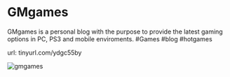 # GMgames
GMgames is a personal blog with the purpose to provide the latest gaming options in PC, PS3 and mobile enviroments.
#Games #blog #hotgames

url: tinyurl.com/ydgc55by

![gmgames](https://user-images.githubusercontent.com/21368903/28912609-ec103fb0-7802-11e7-98f7-970fd7f16220.png)
